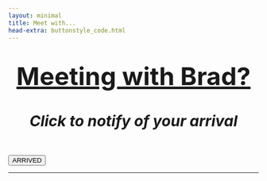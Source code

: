 ```yaml
---
layout: minimal
title: Meet with...
head-extra: buttonstyle_code.html
---
```


<html>
    <body>
<h1 style="text-align: center;"><span style="text-decoration: underline; font-size:50px"><strong>Meeting with Brad?</strong></span></h1>
<h1 id="title" style="text-align: center; font-size:30px"><em>Click to notify of your arrival </em></h1>
<!-- <h2 style="text-align: center;">Are you here for a Meeting or as a Participant?</h2> -->
<p>&nbsp;</p>
<div class="text-center">
  <div class="btn-group">
    <button class="button" onclick="window.location.href('https://hook.integromat.com/veirohloph4r49a9txd3npz741acr5ln?action=meeting');">ARRIVED</button>
  </div>
</div>
<hr />
<!-- WILL NEED TO UPDATE THIS IF I USE THE PARTICIPANT LINK AGAIN - USE THE CODE ABOVE AND MODIFY FOR PPWEBHOOK. 
<div class="text-center">
  <div class="btn-group">
  <a href="https://hook.integromat.com/veirohloph4r49a9txd3npz741acr5ln?action=participant" onclick="window.open('https://bradleykennedy.co.uk/meeting-click/');" class="button">Participant</a>
</div>
  </div>
-->
</body>
</html>
